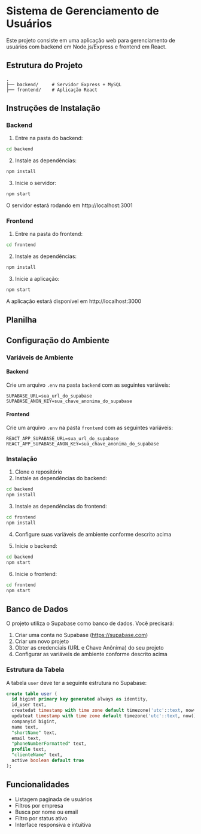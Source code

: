 # Sistema de Gerenciamento de Usuários

Este projeto consiste em uma aplicação web para gerenciamento de usuários com backend em Node.js/Express e frontend em React.

## Estrutura do Projeto

```
.
├── backend/     # Servidor Express + MySQL
├── frontend/    # Aplicação React
```

## Instruções de Instalação

### Backend

1. Entre na pasta do backend:
```bash
cd backend
```

2. Instale as dependências:
```bash
npm install
```

3. Inicie o servidor:
```bash
npm start
```

O servidor estará rodando em http://localhost:3001

### Frontend

1. Entre na pasta do frontend:
```bash
cd frontend
```

2. Instale as dependências:
```bash
npm install
```

3. Inicie a aplicação:
```bash
npm start
```

A aplicação estará disponível em http://localhost:3000

## Planilha

## Configuração do Ambiente

### Variáveis de Ambiente

#### Backend
Crie um arquivo `.env` na pasta `backend` com as seguintes variáveis:
```
SUPABASE_URL=sua_url_do_supabase
SUPABASE_ANON_KEY=sua_chave_anonima_do_supabase
```

#### Frontend
Crie um arquivo `.env` na pasta `frontend` com as seguintes variáveis:
```
REACT_APP_SUPABASE_URL=sua_url_do_supabase
REACT_APP_SUPABASE_ANON_KEY=sua_chave_anonima_do_supabase
```

### Instalação

1. Clone o repositório
2. Instale as dependências do backend:
```bash
cd backend
npm install
```

3. Instale as dependências do frontend:
```bash
cd frontend
npm install
```

4. Configure suas variáveis de ambiente conforme descrito acima

5. Inicie o backend:
```bash
cd backend
npm start
```

6. Inicie o frontend:
```bash
cd frontend
npm start
```

## Banco de Dados

O projeto utiliza o Supabase como banco de dados. Você precisará:

1. Criar uma conta no Supabase (https://supabase.com)
2. Criar um novo projeto
3. Obter as credenciais (URL e Chave Anônima) do seu projeto
4. Configurar as variáveis de ambiente conforme descrito acima

### Estrutura da Tabela

A tabela `user` deve ter a seguinte estrutura no Supabase:

```sql
create table user (
  id bigint primary key generated always as identity,
  id_user text,
  createdat timestamp with time zone default timezone('utc'::text, now()),
  updateat timestamp with time zone default timezone('utc'::text, now()),
  companyid bigint,
  name text,
  "shortName" text,
  email text,
  "phoneNumberFormatted" text,
  profile text,
  "clienteName" text,
  active boolean default true
);
```

## Funcionalidades

- Listagem paginada de usuários
- Filtros por empresa
- Busca por nome ou email
- Filtro por status ativo
- Interface responsiva e intuitiva 